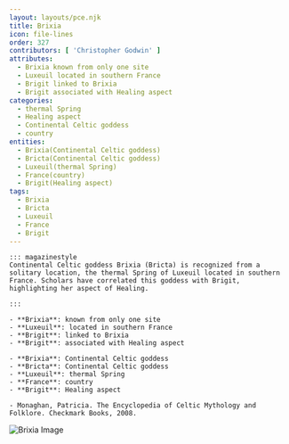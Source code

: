 ```yaml
---
layout: layouts/pce.njk
title: Brixia
icon: file-lines
order: 327
contributors: [ 'Christopher Godwin' ]
attributes:
  - Brixia known from only one site
  - Luxeuil located in southern France
  - Brigit linked to Brixia
  - Brigit associated with Healing aspect
categories:
  - thermal Spring
  - Healing aspect
  - Continental Celtic goddess
  - country
entities:
  - Brixia(Continental Celtic goddess)
  - Bricta(Continental Celtic goddess)
  - Luxeuil(thermal Spring)
  - France(country)
  - Brigit(Healing aspect)
tags:
  - Brixia
  - Bricta
  - Luxeuil
  - France
  - Brigit
---
```

``` tab [group1:Info]
::: magazinestyle
Continental Celtic goddess Brixia (Bricta) is recognized from a solitary location, the thermal Spring of Luxeuil located in southern France. Scholars have correlated this goddess with Brigit, highlighting her aspect of Healing.

:::
```
``` tab [group1:Attributes]
- **Brixia**: known from only one site
- **Luxeuil**: located in southern France
- **Brigit**: linked to Brixia
- **Brigit**: associated with Healing aspect
```
``` tab [group1:Entities]
- **Brixia**: Continental Celtic goddess
- **Bricta**: Continental Celtic goddess
- **Luxeuil**: thermal Spring
- **France**: country
- **Brigit**: Healing aspect
```
``` tab [group1:Sources]
- Monaghan, Patricia. The Encyclopedia of Celtic Mythology and Folklore. Checkmark Books, 2008.
```
![Brixia Image]([None])
